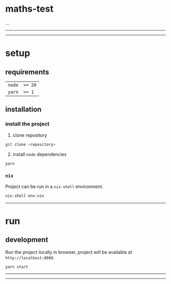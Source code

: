 # maths-test

...

---

---

# setup

## requirements

|        |         |
| ------ | ------- |
| `node` | `>= 20` |
| `yarn` | `>= 1`  |

## installation

### install the project

1. clone repository

```sh
git clone <repository>
```

2. install `node` dependencies

```sh
yarn
```

### `nix`

Project can be run in a `nix-shell` environment.

```sh
nix-shell env.nix
```

---

# run

## development

Run the project locally in browser, project will be available at `http://localhost:8080`.

```sh
yarn start
```

---

---
